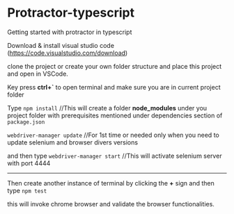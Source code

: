 # Protractor-typescript
Getting started with protractor in typescript

Download & install visual studio code (https://code.visualstudio.com/download)

clone the project or create your own folder structure and place this project and open in VSCode.

Key press **ctrl+`** to open terminal and make sure you are in current project folder

Type ```npm install``` //This will create a folder **node_modules** under you project folder with prerequisites mentioned under dependencies section of ```package.json```

```webdriver-manager update``` //For 1st time or needed only when you need to update selenium and browser divers versions

and then type 
```webdriver-manager start``` //This will activate selenium server with port 4444

---------------
Then create another instance of terminal by clicking the **+** sign and then type
```npm test```

this will invoke chrome browser and validate the browser functionalities.
